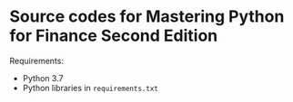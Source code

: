 # Source codes for Mastering Python for Finance Second Edition

Requirements:

- Python 3.7
- Python libraries in `requirements.txt`